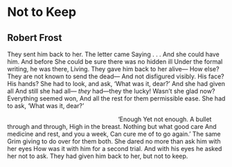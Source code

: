 # Not to Keep
## Robert Frost
They sent him back to her. The letter came
Saying . . . And she could have him. And before
She could be sure there was no hidden ill
Under the formal writing, he was there,
Living. They gave him back to her alive—
How else? They are not known to send the dead—
And not disfigured visibly. His face?
His hands? She had to look, and ask,
‘What was it, dear?’ And she had given all
And still she had all— _they_ had—they the lucky!
Wasn’t she glad now? Everything seemed won,
And all the rest for them permissible ease.
She had to ask, ‘What was it, dear?’

                                                                 ‘Enough
Yet not enough. A bullet through and through,
High in the breast. Nothing but what good care
And medicine and rest, and you a week,
Can cure me of to go again.’ The same
Grim giving to do over for them both.
She dared no more than ask him with her eyes
How was it with him for a second trial.
And with his eyes he asked her not to ask.
They had given him back to her, but not to keep.